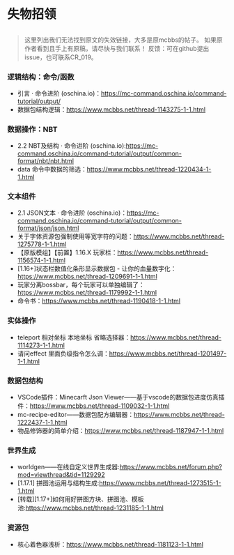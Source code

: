 # 失物招领
##
> 这里列出我们无法找到原文的失效链接，大多是原mcbbs的帖子。
> 如果原作者看到且手上有原稿，请尽快与我们联系！
> 反馈：可在github提出issue，也可联系CR_019。

### 逻辑结构：命令/函数
- 引言 · 命令进阶 (oschina.io)：https://mc-command.oschina.io/command-tutorial/output/
-  数据包结构逻辑：https://www.mcbbs.net/thread-1143275-1-1.html
### 数据操作：NBT
-  2.2 NBT及结构 · 命令进阶 (oschina.io):https://mc-command.oschina.io/command-tutorial/output/common-format/nbt/nbt.html
- data 命令中数据的筛选：https://www.mcbbs.net/thread-1220434-1-1.html
### 文本组件
- 2.1 JSON文本 · 命令进阶 (oschina.io)：https://mc-command.oschina.io/command-tutorial/output/common-format/json/json.html
- 关于字体资源包强制使用等宽字符的问题：https://www.mcbbs.net/thread-1275778-1-1.html
- 【原版模组】【前置】1.16.X 玩家栏：https://www.mcbbs.net/thread-1156574-1-1.html
- [1.16+]状态栏数值化条形显示数据包 - 让你的血量数字化：https://www.mcbbs.net/thread-1209691-1-1.html
- 玩家分离bossbar，每个玩家可以单独编辑了：https://www.mcbbs.net/thread-1179992-1-1.html
-  命令书：https://www.mcbbs.net/thread-1190418-1-1.html
### 实体操作
- teleport 相对坐标 本地坐标 省略选择器：https://www.mcbbs.net/thread-1114273-1-1.html
- 请问effect 里面负级指令怎么调：https://www.mcbbs.net/thread-1201497-1-1.html
### 数据包结构
- VSCode插件：Minecarft Json Viewer——基于vscode的数据包进度仿真插件：https://www.mcbbs.net/thread-1109032-1-1.html
- mc-recipe-editor——数据包配方编辑器：https://www.mcbbs.net/thread-1222437-1-1.html
- 物品修饰器的简单介绍：https://www.mcbbs.net/thread-1187947-1-1.html
### 世界生成
- worldgen——在线自定义世界生成器:https://www.mcbbs.net/forum.php?mod=viewthread&tid=1129292
-  [1.17.1] 拼图池运用与结构生成:https://www.mcbbs.net/thread-1273515-1-1.html
- [转载][1.17+]如何用好拼图方块、拼图池、模板池:https://www.mcbbs.net/thread-1231185-1-1.html

### 资源包
- 核心着色器浅析：https://www.mcbbs.net/thread-1181123-1-1.html